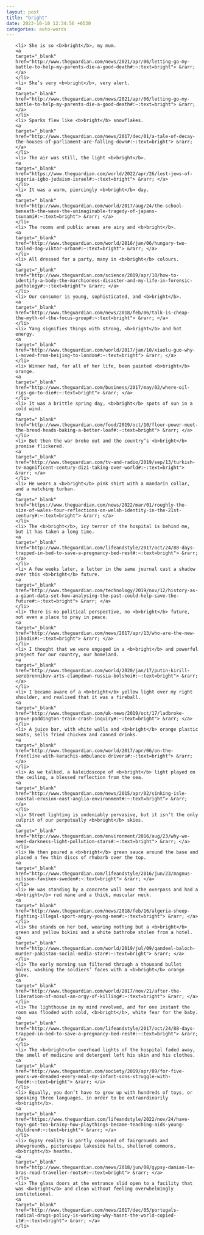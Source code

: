 ```yaml
---
layout: post
title: "bright"
date: 2023-10-10 12:34:56 +0530
categories: auto-words
---
```

<ol>

    <li> She is so <b>bright</b>, my mum.
    <a 
    target="_blank" 
    href="http://www.theguardian.com/news/2021/apr/06/letting-go-my-battle-to-help-my-parents-die-a-good-death#:~:text=bright"> &rarr; </a>
    </li>
    <li> She’s very <b>bright</b>, very alert.
    <a 
    target="_blank" 
    href="http://www.theguardian.com/news/2021/apr/06/letting-go-my-battle-to-help-my-parents-die-a-good-death#:~:text=bright"> &rarr; </a>
    </li>
    <li> Sparks flew like <b>bright</b> snowflakes.
    <a 
    target="_blank" 
    href="http://www.theguardian.com/news/2017/dec/01/a-tale-of-decay-the-houses-of-parliament-are-falling-down#:~:text=bright"> &rarr; </a>
    </li>
    <li> The air was still, the light <b>bright</b>.
    <a 
    target="_blank" 
    href="https://www.theguardian.com/world/2022/apr/26/lost-jews-of-nigeria-igbo-judaism-israel#:~:text=bright"> &rarr; </a>
    </li>
    <li> It was a warm, piercingly <b>bright</b> day.
    <a 
    target="_blank" 
    href="http://www.theguardian.com/world/2017/aug/24/the-school-beneath-the-wave-the-unimaginable-tragedy-of-japans-tsunami#:~:text=bright"> &rarr; </a>
    </li>
    <li> The rooms and public areas are airy and <b>bright</b>.
    <a 
    target="_blank" 
    href="http://www.theguardian.com/world/2016/jan/06/hungary-two-tailed-dog-viktor-orban#:~:text=bright"> &rarr; </a>
    </li>
    <li> All dressed for a party, many in <b>bright</b> colours.
    <a 
    target="_blank" 
    href="http://www.theguardian.com/science/2019/apr/18/how-to-identify-a-body-the-marchioness-disaster-and-my-life-in-forensic-pathology#:~:text=bright"> &rarr; </a>
    </li>
    <li> Our consumer is young, sophisticated, and <b>bright</b>.
    <a 
    target="_blank" 
    href="http://www.theguardian.com/news/2018/feb/06/talk-is-cheap-the-myth-of-the-focus-group#:~:text=bright"> &rarr; </a>
    </li>
    <li> Yang signifies things with strong, <b>bright</b> and hot energy.
    <a 
    target="_blank" 
    href="http://www.theguardian.com/world/2017/jan/10/xiaolu-guo-why-i-moved-from-beijing-to-london#:~:text=bright"> &rarr; </a>
    </li>
    <li> Winner had, for all of her life, been painted <b>bright</b> orange.
    <a 
    target="_blank" 
    href="http://www.theguardian.com/business/2017/may/02/where-oil-rigs-go-to-die#:~:text=bright"> &rarr; </a>
    </li>
    <li> It was a brittle spring day, <b>bright</b> spots of sun in a cold wind.
    <a 
    target="_blank" 
    href="http://www.theguardian.com/food/2019/oct/10/flour-power-meet-the-bread-heads-baking-a-better-loaf#:~:text=bright"> &rarr; </a>
    </li>
    <li> But then the war broke out and the country’s <b>bright</b> promise flickered.
    <a 
    target="_blank" 
    href="http://www.theguardian.com/tv-and-radio/2019/sep/13/turkish-tv-magnificent-century-dizi-taking-over-world#:~:text=bright"> &rarr; </a>
    </li>
    <li> He wears a <b>bright</b> pink shirt with a mandarin collar, and a matching turban.
    <a 
    target="_blank" 
    href="https://www.theguardian.com/news/2022/mar/01/roughly-the-size-of-wales-four-reflections-on-welsh-identity-in-the-21st-century#:~:text=bright"> &rarr; </a>
    </li>
    <li> The <b>bright</b>, icy terror of the hospital is behind me, but it has taken a long time.
    <a 
    target="_blank" 
    href="http://www.theguardian.com/lifeandstyle/2017/oct/24/88-days-trapped-in-bed-to-save-a-pregnancy-bed-rest#:~:text=bright"> &rarr; </a>
    </li>
    <li> A few weeks later, a letter in the same journal cast a shadow over this <b>bright</b> future.
    <a 
    target="_blank" 
    href="http://www.theguardian.com/technology/2019/nov/12/history-as-a-giant-data-set-how-analysing-the-past-could-help-save-the-future#:~:text=bright"> &rarr; </a>
    </li>
    <li> There is no political perspective, no <b>bright</b> future, not even a place to pray in peace.
    <a 
    target="_blank" 
    href="http://www.theguardian.com/news/2017/apr/13/who-are-the-new-jihadis#:~:text=bright"> &rarr; </a>
    </li>
    <li> I thought that we were engaged in a <b>bright</b> and powerful project for our country, our homeland.
    <a 
    target="_blank" 
    href="http://www.theguardian.com/world/2020/jan/17/putin-kirill-serebrennikov-arts-clampdown-russia-bolshoi#:~:text=bright"> &rarr; </a>
    </li>
    <li> I became aware of a <b>bright</b> yellow light over my right shoulder, and realised that it was a fireball.
    <a 
    target="_blank" 
    href="http://www.theguardian.com/uk-news/2019/oct/17/ladbroke-grove-paddington-train-crash-inquiry#:~:text=bright"> &rarr; </a>
    </li>
    <li> A juice bar, with white walls and <b>bright</b> orange plastic seats, sells fried chicken and canned drinks.
    <a 
    target="_blank" 
    href="http://www.theguardian.com/world/2017/apr/06/on-the-frontline-with-karachis-ambulance-drivers#:~:text=bright"> &rarr; </a>
    </li>
    <li> As we talked, a kaleidoscope of <b>bright</b> light played on the ceiling, a blessed reflection from the sea.
    <a 
    target="_blank" 
    href="http://www.theguardian.com/news/2015/apr/02/sinking-isle-coastal-erosion-east-anglia-environment#:~:text=bright"> &rarr; </a>
    </li>
    <li> Street lighting is undeniably pervasive, but it isn’t the only culprit of our perpetually <b>bright</b> skies.
    <a 
    target="_blank" 
    href="http://www.theguardian.com/environment/2016/aug/23/why-we-need-darkness-light-pollution-stars#:~:text=bright"> &rarr; </a>
    </li>
    <li> He then poured a <b>bright</b> green sauce around the base and placed a few thin discs of rhubarb over the top.
    <a 
    target="_blank" 
    href="http://www.theguardian.com/lifeandstyle/2016/jun/23/magnus-nilsson-faviken-sweden#:~:text=bright"> &rarr; </a>
    </li>
    <li> He was standing by a concrete wall near the overpass and had a <b>bright</b> red mane and a thick, muscular neck.
    <a 
    target="_blank" 
    href="http://www.theguardian.com/news/2018/feb/16/algeria-sheep-fighting-illegal-sport-angry-young-men#:~:text=bright"> &rarr; </a>
    </li>
    <li> She stands on her bed, wearing nothing but a <b>bright</b> green and yellow bikini and a white bathrobe stolen from a hotel.
    <a 
    target="_blank" 
    href="http://www.theguardian.com/world/2019/jul/09/qandeel-baloch-murder-pakistan-social-media-star#:~:text=bright"> &rarr; </a>
    </li>
    <li> The early morning sun filtered through a thousand bullet holes, washing the soldiers’ faces with a <b>bright</b> orange glow.
    <a 
    target="_blank" 
    href="http://www.theguardian.com/world/2017/nov/21/after-the-liberation-of-mosul-an-orgy-of-killing#:~:text=bright"> &rarr; </a>
    </li>
    <li> The lighthouse in my mind revolved, and for one instant the room was flooded with cold, <b>bright</b>, white fear for the baby.
    <a 
    target="_blank" 
    href="http://www.theguardian.com/lifeandstyle/2017/oct/24/88-days-trapped-in-bed-to-save-a-pregnancy-bed-rest#:~:text=bright"> &rarr; </a>
    </li>
    <li> The <b>bright</b> overhead lights of the hospital faded away, the smell of medicine and detergent left his skin and his clothes.
    <a 
    target="_blank" 
    href="http://www.theguardian.com/society/2019/apr/09/for-five-years-we-dreaded-every-meal-my-infant-sons-struggle-with-food#:~:text=bright"> &rarr; </a>
    </li>
    <li> Equally, you don’t have to grow up with hundreds of toys, or speaking three languages, in order to be extraordinarily <b>bright</b>.
    <a 
    target="_blank" 
    href="https://www.theguardian.com/lifeandstyle/2022/nov/24/have-toys-got-too-brainy-how-playthings-became-teaching-aids-young-children#:~:text=bright"> &rarr; </a>
    </li>
    <li> Gypsy reality is partly composed of fairgrounds and showgrounds, picturesque lakeside halts, sheltered commons, <b>bright</b> heaths.
    <a 
    target="_blank" 
    href="http://www.theguardian.com/news/2018/jun/08/gypsy-damian-le-bras-road-traveller-roots#:~:text=bright"> &rarr; </a>
    </li>
    <li> The glass doors at the entrance slid open to a facility that was <b>bright</b> and clean without feeling overwhelmingly institutional.
    <a 
    target="_blank" 
    href="http://www.theguardian.com/news/2017/dec/05/portugals-radical-drugs-policy-is-working-why-hasnt-the-world-copied-it#:~:text=bright"> &rarr; </a>
    </li>